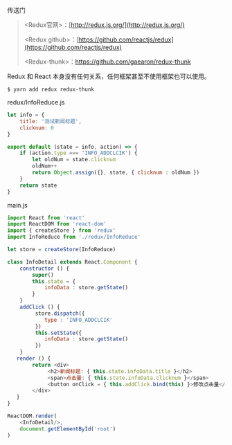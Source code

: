 传送门

> &lt;Redux官网&gt;：[http://redux.js.org/](http://redux.js.org/)
>
> &lt;Redux github&gt;：[https://github.com/reactjs/redux](https://github.com/reactjs/redux)
>
> &lt;Redux-thunk&gt;：https://github.com/gaearon/redux-thunk

Redux 和 React 本身没有任何关系，任何框架甚至不使用框架也可以使用。

```
$ yarn add redux redux-thunk
```

redux/InfoReduce.js

```js
let info = {
    title: '测试新闻标题',
    clicknum: 0
}

export default (state = info, action) => {
    if (action.type === 'INFO_ADDCLCIK') {
        let oldNum = state.clicknum
        oldNum++
        return Object.assign({}, state, { clicknum : oldNum })
    }
    return state
}
```

main.js

```js
import React from 'react'
import ReactDOM from 'react-dom'
import { createStore } from 'redux'
import InfoReduce from './redux/InfoReduce'

let store = createStore(InfoReduce)

class InfoDetail extends React.Component {
    constructor () {
        super()
        this.state = {
            infoData : store.getState()
        }
    }
    addClick () {
         store.dispatch({
            type : 'INFO_ADDCLCIK'
         })
         this.setState({
            infoData : store.getState()
         })
    }
   render () {
        return <div>
             <h2>新闻标题: { this.state.infoData.title }</h2>
             <span>点击量: { this.state.infoData.clicknum }</span>
             <button onClick = { this.addClick.bind(this) }>修改点击量</button>
        </div>
   }
}

ReactDOM.render(
    <InfoDetail/>, 
    document.getElementById('root')
)
```



